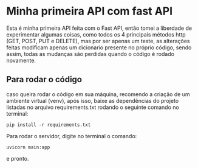 # Minha primeira API com fast API

Esta é minha primeira API feita com o Fast API, então tomei a liberdade de experimentar algumas coisas, como todos os 4 principais métodos http (GET, POST, PUT e DELETE), mas por ser apenas um teste, as alterações feitas modificam apenas um dicionario presente no próprio código, sendo assim, todas as mudanças são perdidas quando o código é rodado novamente.

## Para rodar o código
caso queira rodar o código em sua máquina, recomendo a criação de um ambiente virtual (venv), após isso, baixe as dependências do projeto listadas no arquivo requirements.txt rodando o seguinte comando no terminal: <br>

`pip install -r requirements.txt`

Para rodar o servidor, digite no terminal o comando: <br>

`uvicorn main:app`

e pronto.